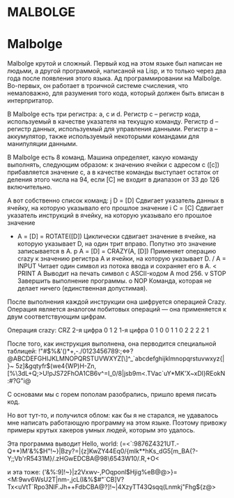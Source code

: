# MALBOLGE
# Malbolge
Malbolge крутой и сложный. Первый код на этом языке был написан не людьми, а другой программой, написаной на Lisp, и то только через два года после появления этого языка.
Ад программировании на Malbolgе. Во-первых, он работает в троичной системе счисления, что немаловажно, для разумения того кода, который должен быть вписан в интерпритатор.

В Malbolge есть три регистра: a, c и d. Регистр c – регистр кода, используемый в качестве указателя на текущую команду. Регистр d – регистр данных, используемый для управления данными. Регистр a – аккумулятор, также используемый некоторыми командами для манипуляции данными.

В Malbolge есть 8 команд. Машина определяет, какую команду выполнять, следующим образом: к значению ячейки с адресом c ([c]) прибавляется значение c, а в качестве команды выступает остаток от деления этого числа на 94, если [C] не входит в диапазон от 33 до 126 включительно.


А вот собственно список команд:
j D = [D] Сдвигает указатель данных в ячейку, на которую указывало его прошлое значение
i C = [C] Сдвигает указатель инструкций в ячейку, на которую указывало его прошлое значение
* A = [D] = ROTATE([D]) Циклически сдвигает значение в ячейке, на которую указывает D, на один трит вправо. Попутно это значение записывается в A.
p A = [D] = CRAZY(A, [D]) Применяет операцию crazy к значению регистра A и ячейки, на которую указывает D.
/ A = INPUT Читает один символ из потока ввода и сохраняет его в A.
< PRINT A Выводит на печать символ с ASCII-кодом A mod 256.
v STOP Завершить выполнение программы.
o NOP Команда, которая не делает ничего (единственная допустимая).

После выполнения каждой инструкции она шифруется операцией Crazy.
Операция является аналогом побитовых операций — она применяется к двум соответствующим цифрам.

Операция crazy:
CRZ                     2-я цифра
                                0  1 2
1-я цифра          0   1 0 0
                        1   1 0 2
                        2    2 2 1


После того, как инструкция выполнена, она перводится специальной таблицей:
!"#$%&'()*+,-./0123456789:;<=>?@ABCDEFGHIJKLMNOPQRSTUVWXYZ[\]^_`abcdefghijklmnopqrstuvwxyz{|}~
5z]&gqtyfr$(we4{WP)H-Zn,[%\3dL+Q;>U!pJS72FhOA1CB6v^=I_0/8|jsb9m<.TVac`uY*MK'X~xDl}REokN:#?G"i@


С основами мы с горем пополам разобрались, пришло время писать код.

Но вот тут-то, и получился облом: как бы я не старался, не удавалось мне написать работающую программу на этом языке.
Поэтому привожу примеры крутых хакеров умных людей, которым это удалось.

Эта программа выводит Hello, world:
(=<`:9876Z4321UT.-Q+*)M'&%$H"!~}|Bzy?=|{z]KwZY44Eq0/{mlk**hKs_dG5[m_BA{?-Y;;Vb'rR5431M}/.zHGwEDCBA@98\6543W10/.R,+O<


и эта тоже:
('&%:9]!~}|z2Vxwv-,POqponl$Hjig%eB@@>}=<M:9wv6WsU2T|nm-,jcL(I&%$#"`CB]V?Tx<uVtT`Rpo3NlF.Jh++FdbCBA@?]!~|4XzyTT43Qsqq(Lnmkj"Fhg${z@>